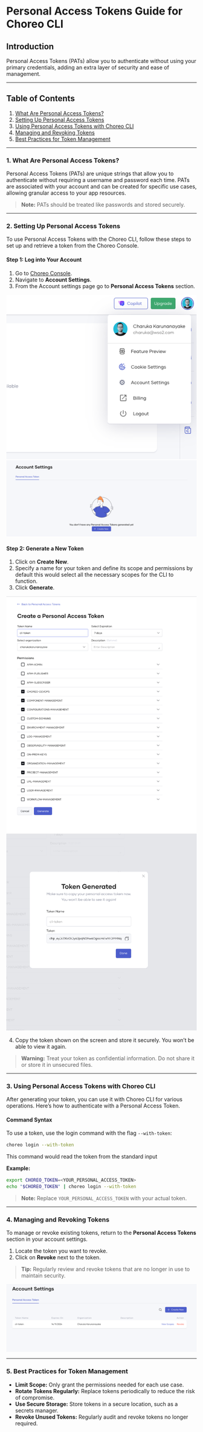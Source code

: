 # Personal Access Tokens Guide for Choreo CLI

## Introduction
Personal Access Tokens (PATs) allow you to authenticate without using your primary credentials, adding an extra layer of security and ease of management. 

---

## Table of Contents

1. [What Are Personal Access Tokens?](#what-are-personal-access-tokens)
2. [Setting Up Personal Access Tokens](#setting-up-personal-access-tokens)
3. [Using Personal Access Tokens with Choreo CLI](#using-personal-access-tokens-with-cli-tool)
4. [Managing and Revoking Tokens](#managing-and-revoking-tokens)
5. [Best Practices for Token Management](#best-practices-for-token-management)

---

### 1. What Are Personal Access Tokens?
Personal Access Tokens (PATs) are unique strings that allow you to authenticate without requiring a username and 
password each time. PATs are associated with your account and can be created for specific use cases, allowing granular 
access to your app resources.

> **Note:** PATs should be treated like passwords and stored securely.

---

### 2. Setting Up Personal Access Tokens

To use Personal Access Tokens with the Choreo CLI, follow these steps to set up and retrieve a token from 
the Choreo Console.

#### Step 1: Log into Your Account
1. Go to [Choreo Console](https://console.choreo.dev).
2. Navigate to **Account Settings**.
3. From the Account settings page go to **Personal Access Tokens** section.

![UserMenu](../assets/img/choreo-cli/personal-access-tokens/user-menu.png)
![AccountSettings](../assets/img/choreo-cli/personal-access-tokens/account-settings.png)

#### Step 2: Generate a New Token
1. Click on **Create New**.
2. Specify a name for your token and define its scope and permissions by default this would select all the necessary 
scopes for the CLI to function.
3. Click **Generate**.

![GenerateForm](../assets/img/choreo-cli/personal-access-tokens/create-pat.png)
![GenerateForm](../assets/img/choreo-cli/personal-access-tokens/generated-pat.png)

4. Copy the token shown on the screen and store it securely. You won’t be able to view it again.

> **Warning:** Treat your token as confidential information. Do not share it or store it in unsecured files.

---

### 3. Using Personal Access Tokens with Choreo CLI

After generating your token, you can use it with Choreo CLI for various operations. Here’s how to authenticate with 
a Personal Access Token.

#### Command Syntax
To use a token, use the login command with the flag `--with-token`:

```bash
choreo login --with-token
```

This command would read the token from the standard input

**Example:**
```bash
export CHOREO_TOKEN=<YOUR_PERSONAL_ACCESS_TOKEN>
echo "$CHOREO_TOKEN" | choreo login --with-token
```

> **Note:** Replace `YOUR_PERSONAL_ACCESS_TOKEN` with your actual token.

---

### 4. Managing and Revoking Tokens

To manage or revoke existing tokens, return to the **Personal Access Tokens** section in your account settings.

1. Locate the token you want to revoke.
2. Click on **Revoke** next to the token.

> **Tip:** Regularly review and revoke tokens that are no longer in use to maintain security.

![PatListing](../assets/img/choreo-cli/personal-access-tokens/pat-listing.png)

---

### 5. Best Practices for Token Management

- **Limit Scope:** Only grant the permissions needed for each use case.
- **Rotate Tokens Regularly:** Replace tokens periodically to reduce the risk of compromise.
- **Use Secure Storage:** Store tokens in a secure location, such as a secrets manager.
- **Revoke Unused Tokens:** Regularly audit and revoke tokens no longer required.

